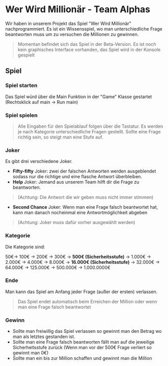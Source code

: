 # Wer Wird Millionär - Team Alphas
Wir haben in unserem Projekt das Spiel "Wer Wird Millionär" nachprogrammiert.
Es ist ein Wissensspiel, wo man unterschiedliche Frage beantworten muss um zu versuchen die Millionen zu gewinnen.
> Momentan befindet sich das Spiel in der Beta-Version.
> Es ist noch kein graphisches Interface vorhanden, das Spiel wird in der Konsole gespielt

## Spiel
### Spiel starten
Das Spiel würd über die Main Funktion in der "Game" Klasse gestartet (Rechtsklick auf main -> Run main)

### Spiel spielen
> Alle Eingaben für den Spielablauf folgen über die Tastatur. 
Es werden je nach Kategorie unterschiedliche Fragen gestellt.
Sollte eine Frage richtig sein, so steigt man eine Stufe auf.

### Joker
Es gibt drei verschiedene Joker.
- **Fifty-fifty** Joker: zwei der falschen Antworten werden ausgeblendet sodass nur die richtige und eine flasche Antwort überbleiben.
- **Help** Joker: Jemand aus unserem Team hilft dir die Frage zu beantworten. 
> (Achtung: Die Antwort die wir geben muss nicht immer stimmen)
- **Second Chance** Joker: Wenn man eine Frage falsch beantwortet hat, kann man danach nocheinmal eine Antwortmöglichkeit abgeben
> (Achtung: Joker muss dafür vorher ausgewählt werden)

### Kategorie
Die Kategorie sind:

50€-> 100€ -> 200€ -> 300€ -> **500€ (Sicherheitsstufe)** -> 1.000€ -> 2.000€ -> 4.000€ -> 8.000€ -> **16.000€ (Sicherheitsstufe)** -> 32.000€ -> 64.000€ -> 125.000€ -> 500.000€ -> 1.000.0000€

### Ende
Man kann das Spiel am Anfang jeder Frage (außer der ersten) verlassen.
> Das Spiel endet automatisch beim Erreichen der Million oder wenn man eine Frage falsch beantwortet

### Gewinn
- Sollte man freiwillig das Spiel verlassen so gewinnt man den Betrag wo man als letztes gestanden ist.
- Sollte man eine Frage falsch beantworten fällt man auf die jeweilige Sicherheitsstufe zurück (Wenn man vor der 500€ Frage verliert so gewinnt man 0€)
- Sollte man ein bis zur Million schaffen und gewinnt man die Million

